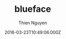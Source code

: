 ---
title: blueface
github: https://github.com/tnguyen/blueface
demo: https://thien.github.io/blueface/
author: Thien Nguyen
ssg:
  - Jekyll
cms:
  - No Cms
date: 2016-03-23T10:49:06.000Z
github_branch: master
description: A minimalist Jekyll theme.
stale: true
---